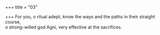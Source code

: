 +++
title = "03"

+++
For you, o ritual adept, know the ways and the paths in their straight  course,  
o strong-willed god Agni, very effective at the sacrifices.  